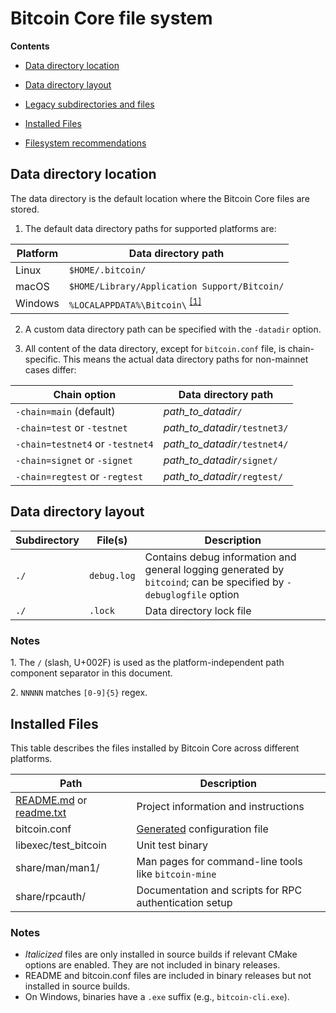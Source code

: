 # Bitcoin Core file system

**Contents**

- [Data directory location](#data-directory-location)

- [Data directory layout](#data-directory-layout)

- [Legacy subdirectories and files](#legacy-subdirectories-and-files)

- [Installed Files](#installed-files)

- [Filesystem recommendations](#filesystem-recommendations)

## Data directory location

The data directory is the default location where the Bitcoin Core files are stored.

1. The default data directory paths for supported platforms are:

Platform | Data directory path
---------|--------------------
Linux    | `$HOME/.bitcoin/`
macOS    | `$HOME/Library/Application Support/Bitcoin/`
Windows  | `%LOCALAPPDATA%\Bitcoin\` <sup>[\[1\]](#note1)</sup>

2. A custom data directory path can be specified with the `-datadir` option.

3. All content of the data directory, except for `bitcoin.conf` file, is chain-specific. This means the actual data directory paths for non-mainnet cases differ:

Chain option                     | Data directory path
---------------------------------|------------------------------
`-chain=main` (default)          | *path_to_datadir*`/`
`-chain=test` or `-testnet`      | *path_to_datadir*`/testnet3/`
`-chain=testnet4` or `-testnet4` | *path_to_datadir*`/testnet4/`
`-chain=signet` or `-signet`     | *path_to_datadir*`/signet/`
`-chain=regtest` or `-regtest`   | *path_to_datadir*`/regtest/`

## Data directory layout

Subdirectory       | File(s)               | Description
-------------------|-----------------------|------------
`./`               | `debug.log`           | Contains debug information and general logging generated by `bitcoind`; can be specified by `-debuglogfile` option
`./`               | `.lock`               | Data directory lock file


### Notes

<a name="note1">1</a>. The `/` (slash, U+002F) is used as the platform-independent path component separator in this document.

<a name="note2">2</a>. `NNNNN` matches `[0-9]{5}` regex.

## Installed Files

This table describes the files installed by Bitcoin Core across different platforms.

| **Path**                                                   | **Description**                                                             |
|------------------------------------------------------------|-----------------------------------------------------------------------------|
| [README.md](README.md) or [readme.txt](README_windows.txt) | Project information and instructions                                        |
| bitcoin.conf                                               | [Generated](../contrib/devtools/gen-bitcoin-conf.sh) configuration file     |
| libexec/test_bitcoin                                       | Unit test binary                                                            |
| share/man/man1/                                            | Man pages for command-line tools like `bitcoin-mine`                        |
| share/rpcauth/                                             | Documentation and scripts for RPC authentication setup                      |

### Notes

- *Italicized* files are only installed in source builds if relevant CMake options are enabled. They are not included in binary releases.
- README and bitcoin.conf files are included in binary releases but not installed in source builds.
- On Windows, binaries have a `.exe` suffix (e.g., `bitcoin-cli.exe`).

